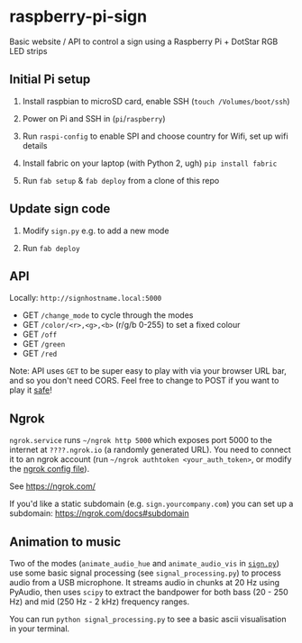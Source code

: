 # raspberry-pi-sign

Basic website / API to control a sign using a Raspberry Pi + DotStar RGB LED strips

## Initial Pi setup

1. Install raspbian to microSD card, enable SSH (`touch /Volumes/boot/ssh`)

2. Power on Pi and SSH in (`pi`/`raspberry`)

3. Run `raspi-config` to enable SPI and choose country for Wifi, set up wifi details

4. Install fabric on your laptop (with Python 2, ugh) `pip install fabric`

5. Run `fab setup` & `fab deploy` from a clone of this repo

## Update sign code

1. Modify `sign.py` e.g. to add a new mode

2. Run `fab deploy`

## API

Locally: `http://signhostname.local:5000`

- GET `/change_mode` to cycle through the modes
- GET `/color/<r>,<g>,<b>` (r/g/b 0-255) to set a fixed colour
- GET `/off`
- GET `/green`
- GET `/red`

Note: API uses `GET` to be super easy to play with via your browser URL bar, and so you don't need CORS. Feel free to change to POST if you want to play it [safe](https://developer.mozilla.org/en-US/docs/Glossary/Safe)!

## Ngrok

`ngrok.service` runs `~/ngrok http 5000` which exposes port 5000 to the internet at `????.ngrok.io` (a randomly generated URL). You need to connect it to an ngrok account (run `~/ngrok authtoken <your_auth_token>`, or modify the [ngrok config file](https://ngrok.com/docs#config)).

See https://ngrok.com/

If you'd like a static subdomain (e.g. `sign.yourcompany.com`) you can set up a subdomain: https://ngrok.com/docs#subdomain

## Animation to music

Two of the modes (`animate_audio_hue` and `animate_audio_vis` in [`sign.py`](./sign.py)) use some basic signal processing (see `signal_processing.py`) to process audio from a USB microphone. It streams audio in chunks at 20 Hz using PyAudio, then uses `scipy` to extract the bandpower for both bass (20 - 250 Hz) and mid (250 Hz - 2 kHz) frequency ranges.

You can run `python signal_processing.py` to see a basic ascii visualisation in your terminal.
